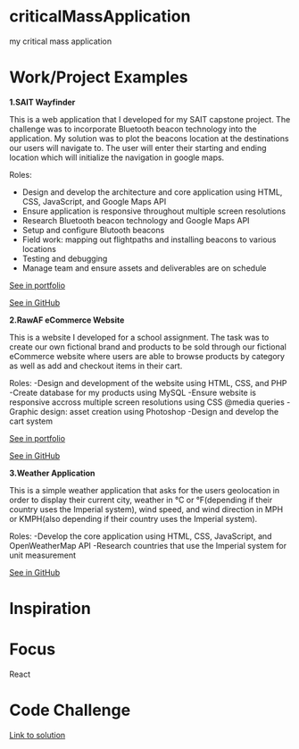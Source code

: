 # criticalMassApplication
my critical mass application

# Work/Project Examples
**1.SAIT Wayfinder**

This is a web application that I developed for my SAIT capstone project. The challenge was to incorporate Bluetooth beacon technology into the application. My solution was to plot the beacons location at the destinations our users will navigate to. The user will enter their starting and ending location which will initialize the navigation in google maps.

Roles:
- Design and develop the architecture and core application using HTML, CSS, JavaScript, and Google Maps API
- Ensure application is responsive throughout multiple screen resolutions
- Research Bluetooth beacon technology and Google Maps API
- Setup and configure Blutooth beacons
- Field work: mapping out flightpaths and installing beacons to various locations
- Testing and debugging
- Manage team and ensure assets and deliverables are on schedule

[See in portfolio](https://www.ocampomark.com/projects/wayfinder)

[See in GitHub]()

**2.RawAF eCommerce Website**

This is a website I developed for a school assignment. The task was to create our own fictional brand and products to be sold through our fictional eCommerce website where users are able to browse products by category as well as add and checkout items in their cart.

Roles:
-Design and development of the website using HTML, CSS, and PHP
-Create database for my products using MySQL
-Ensure website is responsive accross multiple screen resolutions using CSS @media queries
-Graphic design: asset creation using Photoshop
-Design and develop the cart system

[See in portfolio](https://www.ocampomark.com/projects/ecommerce-website)

[See in GitHub]()

**3.Weather Application**

This is a simple weather application that asks for the users geolocation in order to display their current city, weather in °C or °F(depending if their country uses the Imperial system), wind speed, and wind direction in MPH or KMPH(also depending if their country uses the Imperial system).

Roles:
-Develop the core application using HTML, CSS, JavaScript, and OpenWeatherMap API
-Research countries that use the Imperial system for unit measurement

[See in GitHub]()

# Inspiration

# Focus
React

# Code Challenge
[Link to solution](https://codesandbox.io/s/k29nj6pznr)
